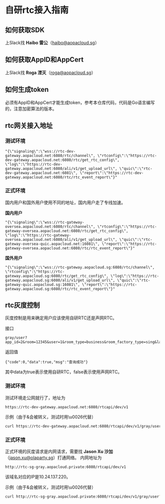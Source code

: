 # 自研rtc接入指南

## 如何获取SDK
上Slack找 **Haibo 雷公**（haibo@aopacloud.sg）

## 如何获取AppID和AppCert
上Slack找 **Roga 湮灭**（roga@aopacloud.sg）

## 如何生成token
必须有AppID和AppCert才能生成token，参考本仓库代码，代码是Go语言编写的，注意加密算法的版本。

## rtc网关接入地址
### 测试环境
```
"{\"signaling\":\"wss://rtc-dev-gateway.aopacloud.net:6080/rtc/channel\", \"rtconfig\":\"https://rtc-dev-gateway.aopacloud.net:6080/rtc/get_rtc_config\", \"log\":\"https://rtc-dev-gateway.aopacloud.net:6080/ali/v1/get_upload_url\", \"quic\":\"rtc-dev-gateway.aopacloud.net:6081\", \"report\":\"https://rtc-dev-gateway.aopacloud.net:6080/rtc/rtc_event_report\"}"
```
### 正式环境
国内用户和国外用户使用不同的地址，国内用户走了专线加速。

**国内用户**
```
"{\"signaling\":\"wss://rtc-gateway-oversea.aopacloud.net:6080/rtc/channel\", \"rtconfig\":\"https://rtc-gateway-oversea.aopacloud.net:6080/rtc/get_rtc_config\", \"log\":\"https://rtc-gateway-oversea.aopacloud.net:6080/ali/v1/get_upload_url\", \"quic\":\"rtc-gateway-oversea-quic.aopacloud.net:16081\", \"report\":\"https://rtc-gateway-oversea.aopacloud.net:6080/rtc/rtc_event_report\"}"
```
**国外用户**
```
"{\"signaling\":\"wss://rtc-gateway.aopacloud.sg:6080/rtc/channel\", \"rtconfig\":\"https://rtc-gateway.aopacloud.sg:6080/rtc/get_rtc_config\", \"log\":\"https://rtc-gateway.aopacloud.sg:6080/ali/v1/get_upload_url\", \"quic\":\"rtc-gateway-quic.aopacloud.sg:16081\", \"report\":\"https://rtc-gateway.aopacloud.sg:6080/rtc/rtc_event_report\"}"
```

## rtc灰度控制
灰度控制是用来确定用户应该使用自研RTC还是声网RTC。

接口
```
gray/user?app_id=2&room=12345&user=1&room_type=business&room_factory_type=sing&language=ko&region=ko
```
返回值
```
{"code":0,"data":true,"msg":"查询成功"}
```
其中data为true表示使用自研RTC，false表示使用声网RTC。
### 测试环境
测试环境走公网就行了，地址为
```
https://rtc-dev-gateway.aopacloud.net:6080/rtcapi/dev/v1
```
示例（由于&会被转义，测试时用\u0026代替）
```bash
curl https://rtc-dev-gateway.aopacloud.net:6080/rtcapi/dev/v1/gray/user?app_id=2\u0026room=12345\u0026user=1\u0026room_type=business\u0026room_factory_type=sing\u0026language=ko\u0026region=ko
```
### 正式环境
正式环境的灰度请求是内网请求，需要找 **Jason Xu 沙加**（jason.xu@olaparty.sg）打通网络。
内网地址为
```
http://rtc-sg-gray.aopacloud.private:6080/rtcapi/dev/v1
```
该域名对应的IP是10.24.137.220。

示例（由于&会被转义，测试时用\u0026代替）
```bash
curl http://rtc-sg-gray.aopacloud.private:6080/rtcapi/dev/v1/gray/user?app_id=2\u0026room=12345\u0026user=1\u0026room_type=business\u0026room_factory_type=sing\u0026language=ko\u0026region=ko
```
